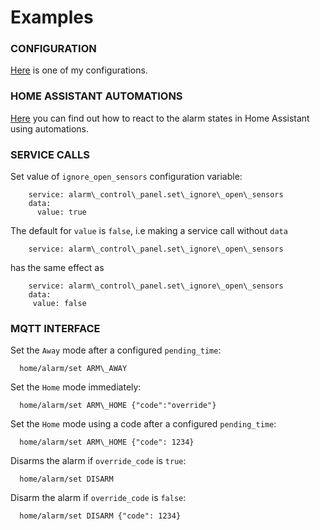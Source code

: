 # Examples

### CONFIGURATION
[Here](examples/my_bwalarm.yaml) is one of my configurations.

### HOME ASSISTANT AUTOMATIONS
[Here](examples/automations.yaml) you can find out how to react to the alarm states in Home Assistant using automations.  

### SERVICE CALLS  
Set value of `ignore_open_sensors` configuration variable:
```
    service: alarm\_control\_panel.set\_ignore\_open\_sensors
    data:
      value: true
```
The default for `value` is `false`, i.e making a service call without `data`
```
    service: alarm\_control\_panel.set\_ignore\_open\_sensors
```
has the same effect as
```
    service: alarm\_control\_panel.set\_ignore\_open\_sensors
    data:
     value: false
```

### MQTT INTERFACE
Set the `Away` mode after a configured `pending_time`:
```
  home/alarm/set ARM\_AWAY
```
Set the `Home` mode immediately:
```
  home/alarm/set ARM\_HOME {"code":"override"}
```
Set the `Home` mode using a code after a configured `pending_time`:
```
  home/alarm/set ARM\_HOME {"code": 1234}
```
Disarms the alarm if `override_code` is `true`:
```
  home/alarm/set DISARM
```
Disarm the alarm if `override_code` is `false`:
```
  home/alarm/set DISARM {"code": 1234}
```
